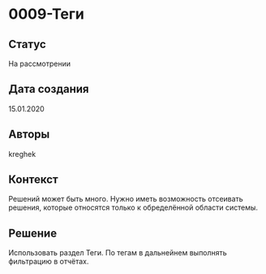 # 0009-Теги

## Статус

На рассмотрении

## Дата создания

15.01.2020

## Авторы

kreghek

## Контекст

Решений может быть много. Нужно иметь возможность отсеивать решения, которые относятся только к обределённой области системы.

## Решение

Использовать раздел Теги. По тегам в дальнейнем выполнять фильтрацию в отчётах.